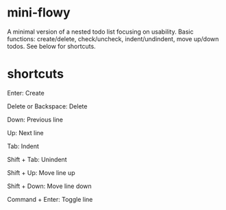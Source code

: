 # mini-flowy
A minimal version of a nested todo list focusing on usability. Basic functions: create/delete, check/uncheck, indent/undindent, move up/down todos. See below for shortcuts.

# shortcuts

Enter: Create

Delete or Backspace: Delete

Down: Previous line

Up: Next line

Tab: Indent

Shift + Tab: Unindent

Shift + Up: Move line up

Shift + Down: Move line down

Command + Enter: Toggle line
